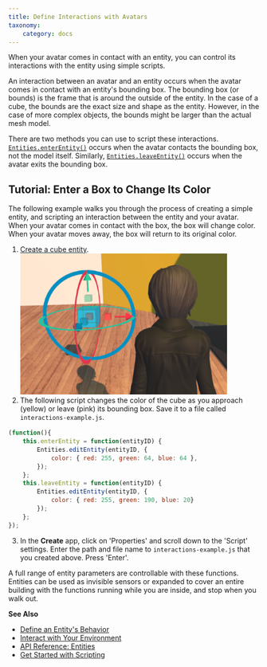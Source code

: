 ```yaml
---
title: Define Interactions with Avatars
taxonomy:
    category: docs
---
```


When your avatar comes in contact with an entity, you can control its interactions with the entity using simple scripts. 

An interaction between an avatar and an entity occurs when the avatar comes in contact with an entity's bounding box. The bounding box (or bounds) is the frame that is around the outside of the entity. In the case of a cube, the bounds are the exact size and shape as the entity. However, in the case of more complex objects, the bounds might be larger than the actual mesh model.  

There are two methods you can use to script these interactions. [`Entities.enterEntity()`](../../../api-reference/namespaces/entities#.enterEntity) occurs when the avatar contacts the bounding box, not the model itself. Similarly, [`Entities.leaveEntity()`](../../../api-reference/namespaces/entities#.leaveEntity) occurs when the avatar exits the bounding box.

## Tutorial: Enter a Box to Change Its Color

The following example walks you through the process of creating a simple entity, and scripting an interaction between the entity and your avatar. When your avatar comes in contact with the box, the box will change color. When your avatar moves away, the box will return to its original color. 

1. [Create a cube entity](../create-entities).  ![](add-entity.png)
2. The following script changes the color of the cube as you approach (yellow) or leave (pink) its bounding box. Save it to a file called `interactions-example.js`.

```javascript
(function(){
    this.enterEntity = function(entityID) {
        Entities.editEntity(entityID, {
            color: { red: 255, green: 64, blue: 64 },
        });
    };
    this.leaveEntity = function(entityID) {
        Entities.editEntity(entityID, { 
            color: { red: 255, green: 190, blue: 20}
        });
    };
});
```
3. In the **Create** app, click on 'Properties' and scroll down to the 'Script' settings. Enter the path and file name to `interactions-example.js` that you created above. Press 'Enter'. 

A full range of entity parameters are controllable with these functions. Entities can be used as invisible sensors or expanded to cover an entire building with the functions running while you are inside, and stop when you walk out.

**See Also**

+ [Define an Entity's Behavior](../entity-behavior)
+ [Interact with Your Environment](../../../explore/interact-objects)
+ [API Reference: Entities](../../../api-reference/namespaces/entities)
+ [Get Started with Scripting](../../../script/get-started-with-scripting)
